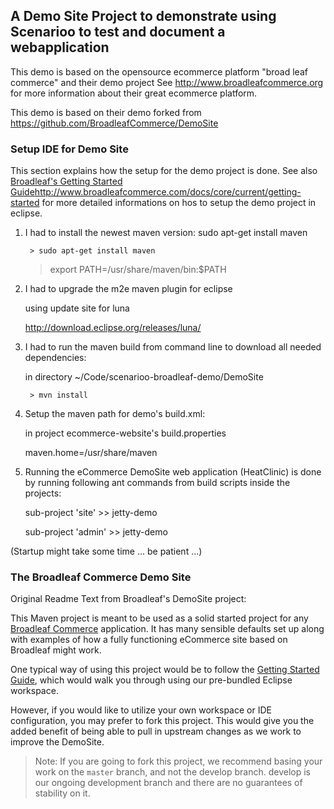 ## A Demo Site Project to demonstrate using Scenarioo to test and document a webapplication

This demo is based on the opensource ecommerce platform "broad leaf commerce" and their demo project
See http://www.broadleafcommerce.org for more information about their great ecommerce platform.

This demo is based on their demo forked from 
https://github.com/BroadleafCommerce/DemoSite

### Setup IDE for Demo Site

This section explains how the setup for the demo project is done.
See also [Broadleaf's Getting Started Guide](http://docs.broadleafcommerce.org/current/Getting-Started.html)http://www.broadleafcommerce.com/docs/core/current/getting-started for more detailed informations on hos to setup the demo project in eclipse.


1. I had to install the newest maven version: sudo apt-get install maven

        > sudo apt-get install maven

	> export PATH=/usr/share/maven/bin:$PATH


2. I had to upgrade the m2e maven plugin for eclipse

	using update site for luna 

	http://download.eclipse.org/releases/luna/


3. I had to run the maven build from command line to download all needed dependencies:

	in directory ~/Code/scenarioo-broadleaf-demo/DemoSite

        > mvn install


4. Setup the maven path for demo's build.xml:

	in project ecommerce-website's build.properties

	maven.home=/usr/share/maven


5. Running the eCommerce DemoSite web application (HeatClinic) is done by running following ant commands from build scripts inside the projects:

	sub-project 'site' >> jetty-demo

	sub-project 'admin' >> jetty-demo

(Startup might take some time ... be patient ...)


### The Broadleaf Commerce Demo Site

Original Readme Text from Broadleaf's DemoSite project:

This Maven project is meant to be used as a solid started project for any [Broadleaf Commerce](http://www.broadleafcommerce.org) application. It has many sensible defaults set up along with examples of how a fully functioning eCommerce site based on Broadleaf might work.

One typical way of using this project would be to follow the [Getting Started Guide](http://docs.broadleafcommerce.org/current/Getting-Started.html), which would walk you through using our pre-bundled Eclipse workspace.

However, if you would like to utilize your own workspace or IDE configuration, you may prefer to fork this project. This would give you the added benefit of being able to pull in upstream changes as we work to improve the DemoSite.

> Note: If you are going to fork this project, we recommend basing your work on the `master` branch, and not the develop branch. develop is our ongoing development branch and there are no guarantees of stability on it.


